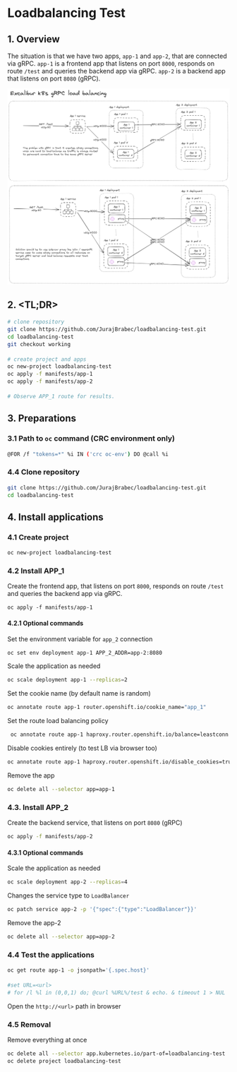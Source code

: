 # Loadbalancing Test

## 1. Overview

The situation is that we have two apps, `app-1` and `app-2`, that are connected via gRPC. `app-1` is a frontend app that listens on port `8000`, responds on route `/test` and queries the backend app via gRPC. `app-2` is a backend app that listens on port `8080` (gRPC).

![Loadbalancing Test](image.png)

## 2. <TL;DR>

```sh
# clone repository
git clone https://github.com/JurajBrabec/loadbalancing-test.git
cd loadbalancing-test
git checkout working

# create project and apps
oc new-project loadbalancing-test
oc apply -f manifests/app-1
oc apply -f manifests/app-2

# Observe APP_1 route for results.
```

## 3. Preparations

### 3.1 Path to `oc` command (CRC environment only)

```sh
@FOR /f "tokens=*" %i IN ('crc oc-env') DO @call %i
```

### 4.4 Clone repository

```sh
git clone https://github.com/JurajBrabec/loadbalancing-test.git
cd loadbalancing-test
```

## 4. Install applications

### 4.1 Create project

```sh
oc new-project loadbalancing-test
```

### 4.2 Install APP_1

Create the frontend app, that listens on port `8000`, responds on route `/test` and queries the backend app via gRPC.

```shell
oc apply -f manifests/app-1
```

#### 4.2.1 Optional commands

Set the environment variable for `app_2` connection

```sh
oc set env deployment app-1 APP_2_ADDR=app-2:8080
```

Scale the application as needed

```sh
oc scale deployment app-1 --replicas=2
```

Set the cookie name (by default name is random)

```sh
oc annotate route app-1 router.openshift.io/cookie_name="app_1"
```

Set the route load balancing policy

```sh
 oc annotate route app-1 haproxy.router.openshift.io/balance=leastconn
```

Disable cookies entirely (to test LB via browser too)

```sh
oc annotate route app-1 haproxy.router.openshift.io/disable_cookies=true
```

Remove the app

```sh
oc delete all --selector app=app-1
```

### 4.3. Install APP_2

Create the backend service, that listens on port `8080` (gRPC)

```sh
oc apply -f manifests/app-2
```

#### 4.3.1 Optional commands

Scale the application as needed

```sh
oc scale deployment app-2 --replicas=4
```

Changes the service type to `LoadBalancer`

```sh
oc patch service app-2 -p '{"spec":{"type":"LoadBalancer"}}'
```

Remove the app-2

```sh
oc delete all --selector app=app-2
```

### 4.4 Test the applications

```sh
oc get route app-1 -o jsonpath='{.spec.host}'

#set URL=<url>
# for /l %l in (0,0,1) do; @curl %URL%/test & echo. & timeout 1 > NUL
```

Open the `http://<url>` path in browser

### 4.5 Removal

Remove everything at once

```sh
oc delete all --selector app.kubernetes.io/part-of=loadbalancing-test
oc delete project loadbalancing-test
```
